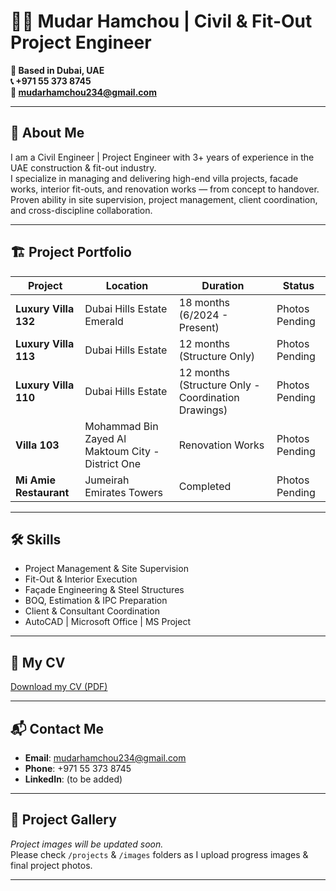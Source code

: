 
# 👷‍♂️ Mudar Hamchou | Civil & Fit-Out Project Engineer

**📍 Based in Dubai, UAE**  
**📞 +971 55 373 8745**  
**📧 mudarhamchou234@gmail.com**  

---

## 🚀 About Me

I am a Civil Engineer | Project Engineer with 3+ years of experience in the UAE construction & fit-out industry.  
I specialize in managing and delivering high-end villa projects, facade works, interior fit-outs, and renovation works — from concept to handover.  
Proven ability in site supervision, project management, client coordination, and cross-discipline collaboration.

---

## 🏗️ Project Portfolio

| Project | Location | Duration | Status |
|---------|----------|----------|--------|
| **Luxury Villa 132** | Dubai Hills Estate Emerald | 18 months (6/2024 - Present) | Photos Pending |
| **Luxury Villa 113** | Dubai Hills Estate | 12 months (Structure Only) | Photos Pending |
| **Luxury Villa 110** | Dubai Hills Estate | 12 months (Structure Only - Coordination Drawings) | Photos Pending |
| **Villa 103** | Mohammad Bin Zayed Al Maktoum City - District One | Renovation Works | Photos Pending |
| **Mi Amie Restaurant** | Jumeirah Emirates Towers | Completed | Photos Pending |

---

## 🛠️ Skills

- Project Management & Site Supervision  
- Fit-Out & Interior Execution  
- Façade Engineering & Steel Structures  
- BOQ, Estimation & IPC Preparation  
- Client & Consultant Coordination  
- AutoCAD | Microsoft Office | MS Project  

---

## 📄 My CV

[Download my CV (PDF)](CV-MudarHamchou.pdf)

---

## 📬 Contact Me

- **Email**: mudarhamchou234@gmail.com  
- **Phone**: +971 55 373 8745  
- **LinkedIn**: (to be added)  

---

## 📸 Project Gallery

_Project images will be updated soon._  
Please check `/projects` & `/images` folders as I upload progress images & final project photos.

---

